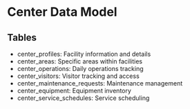 # Center Data Model

## Tables
- center_profiles: Facility information and details
- center_areas: Specific areas within facilities
- center_operations: Daily operations tracking
- center_visitors: Visitor tracking and access
- center_maintenance_requests: Maintenance management
- center_equipment: Equipment inventory
- center_service_schedules: Service scheduling
